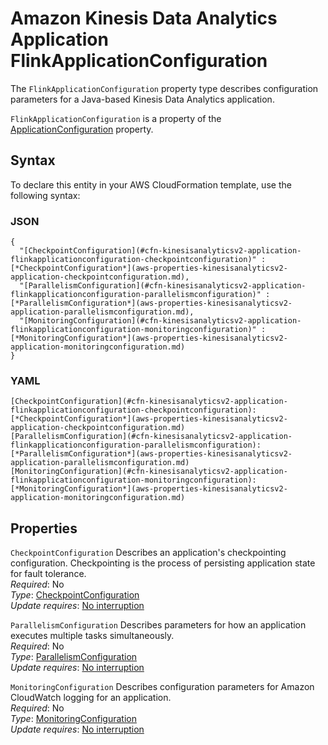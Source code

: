 # Amazon Kinesis Data Analytics Application FlinkApplicationConfiguration<a name="aws-properties-kinesisanalyticsv2-application-flinkapplicationconfiguration"></a>

<a name="aws-properties-kinesisanalyticsv2-application-flinkapplicationconfiguration-description"></a>The `FlinkApplicationConfiguration` property type describes configuration parameters for a Java\-based Kinesis Data Analytics application\.

<a name="aws-properties-kinesisanalyticsv2-application-flinkapplicationconfiguration-inheritance"></a> `FlinkApplicationConfiguration` is a property of the [ApplicationConfiguration](aws-properties-kinesisanalyticsv2-application-applicationconfiguration.md) property\.

## Syntax<a name="aws-properties-kinesisanalyticsv2-application-flinkapplicationconfiguration-syntax"></a>

To declare this entity in your AWS CloudFormation template, use the following syntax:

### JSON<a name="aws-properties-kinesisanalyticsv2-application-flinkapplicationconfiguration-syntax.json"></a>

```
{
  "[CheckpointConfiguration](#cfn-kinesisanalyticsv2-application-flinkapplicationconfiguration-checkpointconfiguration)" : [*CheckpointConfiguration*](aws-properties-kinesisanalyticsv2-application-checkpointconfiguration.md),
  "[ParallelismConfiguration](#cfn-kinesisanalyticsv2-application-flinkapplicationconfiguration-parallelismconfiguration)" : [*ParallelismConfiguration*](aws-properties-kinesisanalyticsv2-application-parallelismconfiguration.md),
  "[MonitoringConfiguration](#cfn-kinesisanalyticsv2-application-flinkapplicationconfiguration-monitoringconfiguration)" : [*MonitoringConfiguration*](aws-properties-kinesisanalyticsv2-application-monitoringconfiguration.md)
}
```

### YAML<a name="aws-properties-kinesisanalyticsv2-application-flinkapplicationconfiguration-syntax.yaml"></a>

```
[CheckpointConfiguration](#cfn-kinesisanalyticsv2-application-flinkapplicationconfiguration-checkpointconfiguration): [*CheckpointConfiguration*](aws-properties-kinesisanalyticsv2-application-checkpointconfiguration.md)
[ParallelismConfiguration](#cfn-kinesisanalyticsv2-application-flinkapplicationconfiguration-parallelismconfiguration): [*ParallelismConfiguration*](aws-properties-kinesisanalyticsv2-application-parallelismconfiguration.md)
[MonitoringConfiguration](#cfn-kinesisanalyticsv2-application-flinkapplicationconfiguration-monitoringconfiguration): [*MonitoringConfiguration*](aws-properties-kinesisanalyticsv2-application-monitoringconfiguration.md)
```

## Properties<a name="aws-properties-kinesisanalyticsv2-application-flinkapplicationconfiguration-properties"></a>

`CheckpointConfiguration`  <a name="cfn-kinesisanalyticsv2-application-flinkapplicationconfiguration-checkpointconfiguration"></a>
Describes an application's checkpointing configuration\. Checkpointing is the process of persisting application state for fault tolerance\.   
 *Required*: No  
 *Type*: [CheckpointConfiguration](aws-properties-kinesisanalyticsv2-application-checkpointconfiguration.md)  
 *Update requires*: [No interruption](using-cfn-updating-stacks-update-behaviors.md#update-no-interrupt) 

`ParallelismConfiguration`  <a name="cfn-kinesisanalyticsv2-application-flinkapplicationconfiguration-parallelismconfiguration"></a>
Describes parameters for how an application executes multiple tasks simultaneously\.  
 *Required*: No  
 *Type*: [ParallelismConfiguration](aws-properties-kinesisanalyticsv2-application-parallelismconfiguration.md)  
 *Update requires*: [No interruption](using-cfn-updating-stacks-update-behaviors.md#update-no-interrupt) 

`MonitoringConfiguration`  <a name="cfn-kinesisanalyticsv2-application-flinkapplicationconfiguration-monitoringconfiguration"></a>
Describes configuration parameters for Amazon CloudWatch logging for an application\.   
 *Required*: No  
 *Type*: [MonitoringConfiguration](aws-properties-kinesisanalyticsv2-application-monitoringconfiguration.md)  
 *Update requires*: [No interruption](using-cfn-updating-stacks-update-behaviors.md#update-no-interrupt) 